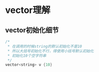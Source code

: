 # vector理解

## vector初始化细节
```cpp
/*
 * 在调用的时候string的默认初始化不是10
 * 所以大括号初始化不行，得使用小括号默认初始化
 * 初始化10个空字符串
 */
vector<string> v {10}
```